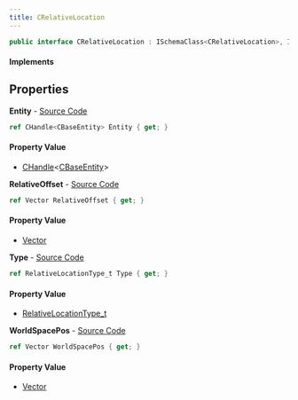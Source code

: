 ```yaml
---
title: CRelativeLocation
---
```


```csharp
public interface CRelativeLocation : ISchemaClass<CRelativeLocation>, ISchemaField, ISchemaClass, INativeHandle
```

#### Implements

## Properties

**Entity** - [Source Code](https://github.com/swiftly-solution/swiftlys2/blob/master/managed/src/SwiftlyS2.Generated/Schemas/Interfaces/CRelativeLocation.cs#L22)

```csharp
ref CHandle<CBaseEntity> Entity { get; }
```

#### Property Value

- [CHandle](/docs/api/shared/natives/chandle-1)<[CBaseEntity](/docs/api/shared/schemadefinitions/cbaseentity)>

**RelativeOffset** - [Source Code](https://github.com/swiftly-solution/swiftlys2/blob/master/managed/src/SwiftlyS2.Generated/Schemas/Interfaces/CRelativeLocation.cs#L18)

```csharp
ref Vector RelativeOffset { get; }
```

#### Property Value

- [Vector](/docs/api/shared/natives/vector)

**Type** - [Source Code](https://github.com/swiftly-solution/swiftlys2/blob/master/managed/src/SwiftlyS2.Generated/Schemas/Interfaces/CRelativeLocation.cs#L16)

```csharp
ref RelativeLocationType_t Type { get; }
```

#### Property Value

- [RelativeLocationType_t](/docs/api/shared/schemadefinitions/relativelocationtype_t)

**WorldSpacePos** - [Source Code](https://github.com/swiftly-solution/swiftlys2/blob/master/managed/src/SwiftlyS2.Generated/Schemas/Interfaces/CRelativeLocation.cs#L20)

```csharp
ref Vector WorldSpacePos { get; }
```

#### Property Value

- [Vector](/docs/api/shared/natives/vector)

